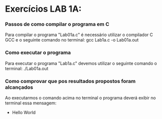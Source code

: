 # Exercícios LAB 1A:

### Passos de como compilar o programa em C

Para compilar o programa "Lab01a.c" é necessário utilizar o compilador C GCC e o seguinte comando no terminal:
gcc Lab1a.c -o Lab01a.out

### Como executar o programa

Para executar o programa "Lab1a.c" devemos utilizar o seguinte comando o terminal:
./Lab01a.out

### Como comprovar que pos resultados propostos foram alcançados

Ao executarmos o comando acima no terminal o programa deverá exibir no terminal essa mensagem:

* Hello World
